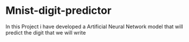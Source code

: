 # Mnist-digit-predictor
In this Project i have developed a Artificial Neural Network model that will predict the digit that we will write

